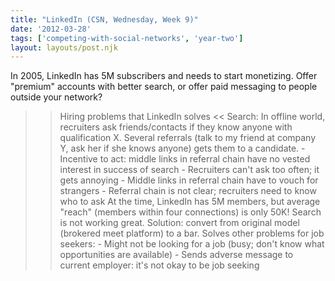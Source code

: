 ```yaml
---
title: "LinkedIn (CSN, Wednesday, Week 9)"
date: '2012-03-28'
tags: ['competing-with-social-networks', 'year-two']
layout: layouts/post.njk
---
```


In 2005, LinkedIn has 5M subscribers and needs to start monetizing. Offer "premium" accounts with better search, or offer paid messaging to people outside your network?

>> Hiring problems that LinkedIn solves << Search: In offline world, recruiters ask friends/contacts if they know anyone with qualification X. Several referrals (talk to my friend at company Y, ask her if she knows anyone) gets them to a candidate. - Incentive to act: middle links in referral chain have no vested interest in success of search - Recruiters can't ask too often; it gets annoying - Middle links in referral chain have to vouch for strangers - Referral chain is not clear; recruiters need to know who to ask At the time, LinkedIn has 5M members, but average "reach" (members within four connections) is only 50K! Search is not working great. Solution: convert from original model (brokered meet platform) to a bar. Solves other problems for job seekers: - Might not be looking for a job (busy; don't know what opportunities are available) - Sends adverse message to current employer: it's not okay to be job seeking

